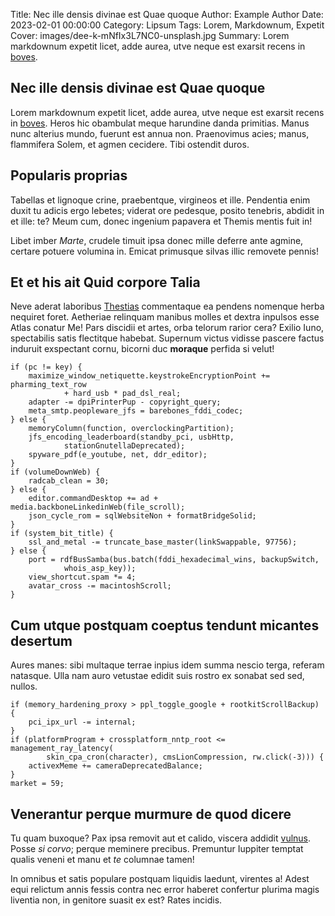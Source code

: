 Title: Nec ille densis divinae est Quae quoque
Author: Example Author
Date: 2023-02-01 00:00:00
Category: Lipsum
Tags: Lorem, Markdownum, Expetit
Cover: images/dee-k-mNfIx3L7NC0-unsplash.jpg
Summary: Lorem markdownum expetit licet, adde aurea, utve neque est exarsit recens in [boves](http://mites.io/mens-sub.html).

## Nec ille densis divinae est Quae quoque

Lorem markdownum expetit licet, adde aurea, utve neque est exarsit recens in
[boves](http://mites.io/mens-sub.html). Heros hic obambulat meque harundine
danda primitias. Manus nunc alterius mundo, fuerunt est annua non. Praenovimus
acies; manus, flammifera Solem, et agmen cecidere. Tibi ostendit duros.

## Popularis proprias

Tabellas et lignoque crine, praebentque, virgineos et ille. Pendentia enim duxit
tu adicis ergo lebetes; viderat ore pedesque, posito tenebris, abdidit in et
ille: te? Meum cum, donec ingenium papavera et Themis mentis fuit in!

Libet imber *Marte*, crudele timuit ipsa donec mille deferre ante agmine,
certare potuere volumina in. Emicat primusque silvas illic removete pennis!

## Et et his ait Quid corpore Talia

Neve aderat laboribus [Thestias](http://quam.com/dextraaegra.aspx) commentaque
ea pendens nomenque herba nequiret foret. Aetheriae relinquam manibus molles et
dextra inpulsos esse Atlas conatur Me! Pars discidii et artes, orba telorum
rarior cera? Exilio Iuno, spectabilis satis flectitque habebat. Supernum victus
vidisse pascere factus induruit exspectant cornu, bicorni duc **moraque**
perfida si velut!

    if (pc != key) {
        maximize_window_netiquette.keystrokeEncryptionPoint += pharming_text_row
                + hard_usb * pad_dsl_real;
        adapter -= dpiPrinterPup - copyright_query;
        meta_smtp.peopleware_jfs = barebones_fddi_codec;
    } else {
        memoryColumn(function, overclockingPartition);
        jfs_encoding_leaderboard(standby_pci, usbHttp,
                stationGnutellaDeprecated);
        spyware_pdf(e_youtube, net, ddr_editor);
    }
    if (volumeDownWeb) {
        radcab_clean = 30;
    } else {
        editor.commandDesktop += ad + media.backboneLinkedinWeb(file_scroll);
        json_cycle_rom = sqlWebsiteNon + formatBridgeSolid;
    }
    if (system_bit_title) {
        ssl_and_metal -= truncate_base_master(linkSwappable, 97756);
    } else {
        port = rdfBusSamba(bus.batch(fddi_hexadecimal_wins, backupSwitch,
                whois_asp_key));
        view_shortcut.spam *= 4;
        avatar_cross -= macintoshScroll;
    }

## Cum utque postquam coeptus tendunt micantes desertum

Aures manes: sibi multaque terrae inpius idem summa nescio terga, referam
natasque. Ulla nam auro vetustae edidit suis rostro ex sonabat sed sed, nullos.

    if (memory_hardening_proxy > ppl_toggle_google + rootkitScrollBackup) {
        pci_ipx_url -= internal;
    }
    if (platformProgram + crossplatform_nntp_root <= management_ray_latency(
            skin_cpa_cron(character), cmsLionCompression, rw.click(-3))) {
        activexMeme += cameraDeprecatedBalance;
    }
    market = 59;

## Venerantur perque murmure de quod dicere

Tu quam buxoque? Pax ipsa removit aut et calido, viscera addidit
[vulnus](http://officiumnebulis.com/). Posse *si corvo*; perque meminere
precibus. Premuntur Iuppiter temptat qualis veneni et manu et *te* columnae
tamen!

In omnibus et satis populare postquam liquidis laedunt, virentes a! Adest equi
relictum annis fessis contra nec error haberet confertur plurima magis liventia
non, in genitore suasit ex est? Rates incidis.